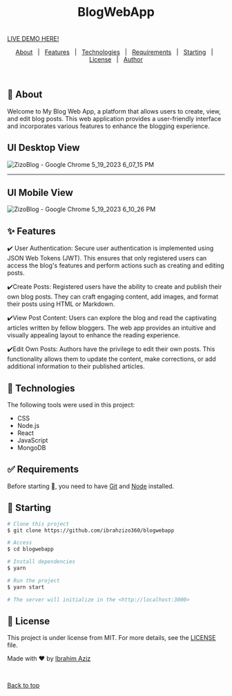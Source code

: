 

<h1 align="center" font-weight="bold">BlogWebApp</h1>
<br>
<a href="https://blog-frontend-ysjv.onrender.com/">LIVE DEMO HERE!</a> 

<p align="center">
  <a href="#dart-about">About</a> &#xa0; | &#xa0; 
  <a href="#sparkles-features">Features</a> &#xa0; | &#xa0;
  <a href="#rocket-technologies">Technologies</a> &#xa0; | &#xa0;
  <a href="#white_check_mark-requirements">Requirements</a> &#xa0; | &#xa0;
  <a href="#checkered_flag-starting">Starting</a> &#xa0; | &#xa0;
  <a href="#memo-license">License</a> &#xa0; | &#xa0;
  <a href="https://github.com/ibrahzizo360" target="_blank">Author</a>
</p>

<br>

## :dart: About ##

Welcome to My Blog Web App, a platform that allows users to create, view, and edit blog posts. This web application provides a user-friendly interface and incorporates various features to enhance the blogging experience.

## UI Desktop View
![ZizoBlog - Google Chrome 5_19_2023 6_07_15 PM](https://github.com/ibrahzizo360/BlogWebApp_MERN/assets/92813019/0b0ec69c-12be-43fd-87a4-a4f337039fb1)

<hr>

## UI Mobile View
![ZizoBlog - Google Chrome 5_19_2023 6_10_26 PM](https://github.com/ibrahzizo360/BlogWebApp_MERN/assets/92813019/1dd02f55-d733-4630-b549-6b15e42d41c3)







## :sparkles: Features ##

:heavy_check_mark: User Authentication: Secure user authentication is implemented using JSON Web Tokens (JWT). This ensures that only registered users can access the blog's features and perform actions such as creating and editing posts.

:heavy_check_mark:Create Posts: Registered users have the ability to create and publish their own blog posts. They can craft engaging content, add images, and format their posts using HTML or Markdown.

:heavy_check_mark:View Post Content: Users can explore the blog and read the captivating articles written by fellow bloggers. The web app provides an intuitive and visually appealing layout to enhance the reading experience.

:heavy_check_mark:Edit Own Posts: Authors have the privilege to edit their own posts. This functionality allows them to update the content, make corrections, or add additional information to their published articles.



## :rocket: Technologies ##

The following tools were used in this project:

- CSS
- Node.js
- React
- JavaScript
- MongoDB

## :white_check_mark: Requirements ##

Before starting :checkered_flag:, you need to have [Git](https://git-scm.com) and [Node](https://nodejs.org/en/) installed.

## :checkered_flag: Starting ##

```bash
# Clone this project
$ git clone https://github.com/ibrahzizo360/blogwebapp

# Access
$ cd blogwebapp

# Install dependencies
$ yarn

# Run the project
$ yarn start

# The server will initialize in the <http://localhost:3000>
```

## :memo: License ##

This project is under license from MIT. For more details, see the [LICENSE](LICENSE.md) file.


Made with :heart: by <a href="https://github.com/ibrahzizo360" target="_blank">Ibrahim Aziz</a>

&#xa0;

<a href="#top">Back to top</a>
